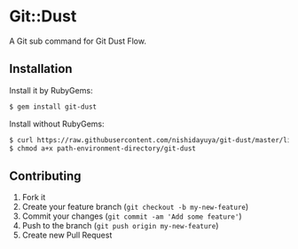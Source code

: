# Git::Dust

A Git sub command for Git Dust Flow.

## Installation

Install it by RubyGems:
```sh
$ gem install git-dust
```

Install without RubyGems:
```sh
$ curl https://raw.githubusercontent.com/nishidayuya/git-dust/master/lib/git-dust.rb > path-environment-directory/git-dust
$ chmod a+x path-environment-directory/git-dust
```

## Contributing

1. Fork it
2. Create your feature branch (`git checkout -b my-new-feature`)
3. Commit your changes (`git commit -am 'Add some feature'`)
4. Push to the branch (`git push origin my-new-feature`)
5. Create new Pull Request

